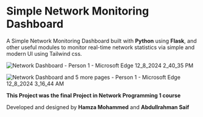 # Simple Network Monitoring Dashboard

A Simple Network Monitoring Dashboard built with **Python** using **Flask**, and other useful modules to monitor real-time network statistics via simple and modern UI using Tailwind css.

![Network Dashboard - Person 1 - Microsoft​ Edge 12_8_2024 2_40_35 PM](https://github.com/user-attachments/assets/c31fa8c2-51a7-49cd-bc0d-3d1294eaf869)

![Network Dashboard and 5 more pages - Person 1 - Microsoft​ Edge 12_8_2024 3_16_44 AM](https://github.com/user-attachments/assets/7e17fd5c-69f1-4ce9-bd63-34fd7ed517af)

**This Project was the final Project in Network Programming 1 course**

Developed and designed by **Hamza Mohammed** and **Abdullrahman Saif**
